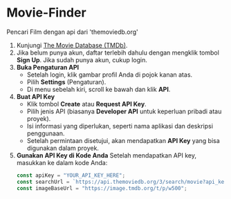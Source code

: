 # Movie-Finder
Pencari Film dengan api dari 'themoviedb.org'

1. Kunjungi [The Movie Database (TMDb)](https://www.themoviedb.org/).
2. Jika belum punya akun, daftar terlebih dahulu dengan mengklik tombol **Sign Up**. Jika sudah punya akun, cukup login.
3. **Buka Pengaturan API**
   - Setelah login, klik gambar profil Anda di pojok kanan atas.
   - Pilih **Settings** (Pengaturan).
   - Di menu sebelah kiri, scroll ke bawah dan klik **API**.
4. **Buat API Key**
   - Klik tombol **Create** atau **Request API Key**.
   - Pilih jenis API (biasanya **Developer API** untuk keperluan pribadi atau proyek).
   - Isi informasi yang diperlukan, seperti nama aplikasi dan deskripsi penggunaan.
   - Setelah permintaan disetujui, akan mendapatkan **API Key** yang bisa digunakan dalam proyek.
5. **Gunakan API Key di Kode Anda**
   Setelah mendapatkan API key, masukkan ke dalam kode Anda:
   ```javascript
   const apiKey = "YOUR_API_KEY_HERE";
   const searchUrl = `https://api.themoviedb.org/3/search/movie?api_key=${apiKey}`;
   const imageBaseUrl = "https://image.tmdb.org/t/p/w500";
   ```